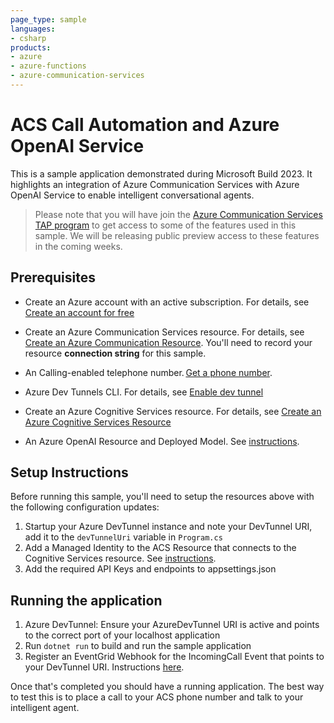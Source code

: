 ```yaml
---
page_type: sample
languages:
- csharp
products:
- azure
- azure-functions
- azure-communication-services
---
```


# ACS Call Automation and Azure OpenAI Service

This is a sample application demonstrated during Microsoft Build 2023. It highlights an integration of Azure Communication Services with Azure OpenAI Service to enable intelligent conversational agents.

> Please note that you will have join the [Azure Communication Services TAP program](https://aka.ms/acs-tap-invite) to get access to some of the features used in this sample. We will be releasing public preview access to these features in the coming weeks. 

## Prerequisites

- Create an Azure account with an active subscription. For details, see [Create an account for free](https://azure.microsoft.com/free/)
- Create an Azure Communication Services resource. For details, see [Create an Azure Communication Resource](https://docs.microsoft.com/azure/communication-services/quickstarts/create-communication-resource). You'll need to record your resource **connection string** for this sample.
- An Calling-enabled telephone number. [Get a phone number](https://learn.microsoft.com/en-us/azure/communication-services/quickstarts/telephony/get-phone-number?tabs=windows&pivots=platform-azp).

- Azure Dev Tunnels CLI. For details, see  [Enable dev tunnel](https://docs.tunnels.api.visualstudio.com/cli)
- Create an Azure Cognitive Services resource. For details, see [Create an Azure Cognitive Services Resource](https://learn.microsoft.com/en-us/azure/cognitive-services/cognitive-services-apis-create-account)
- An Azure OpenAI Resource and Deployed Model. See [instructions](https://learn.microsoft.com/en-us/azure/cognitive-services/openai/how-to/create-resource?pivots=web-portal).


## Setup Instructions

Before running this sample, you'll need to setup the resources above with the following configuration updates:

1. Startup your Azure DevTunnel instance and note your DevTunnel URI, add it to the `devTunnelUri` variable in `Program.cs`
3. Add a Managed Identity to the ACS Resource that connects to the Cognitive Services resource. See [instructions](https://learn.microsoft.com/en-us/azure/communication-services/concepts/call-automation/azure-communication-services-azure-cognitive-services-integration).
4. Add the required API Keys and endpoints to appsettings.json


## Running the application

1. Azure DevTunnel: Ensure your AzureDevTunnel URI is active and points to the correct port of your localhost application
2. Run `dotnet run` to build and run the sample application
3. Register an EventGrid Webhook for the IncomingCall Event that points to your DevTunnel URI. Instructions [here](https://learn.microsoft.com/en-us/azure/communication-services/concepts/call-automation/incoming-call-notification).


Once that's completed you should have a running application. The best way to test this is to place a call to your ACS phone number and talk to your intelligent agent.
